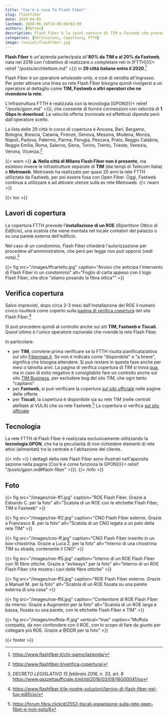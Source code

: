 ```yaml
---
title: "Cos'è e cosa fa Flash Fiber"
slug: flashfiber
date: 2019-04-05
lastmod: 2020-06-16T18:00:00+02:00
authors: [Matteo]
description: Flash Fiber è la joint venture di TIM e Fastweb che prevede la copertura in fibra ottica di 29 grandi città italiane entro il 2020.
categories: [Definizioni, Copertura, FTTH]
image: /social/flashfiber.jpg
---
```


**Flash Fiber** è un'azienda partecipata all'**80% da TIM e al 20% da Fastweb**, nata nel 2016 con l'obiettivo di realizzare o completare reti in [FTTH]({{< relref "/posts/architetture.md" >}}) in **29 città italiane entro il 2020**.[^ff1]

Flash Fiber è un operatore *wholesale-only*, e cioè di vendita all'ingrosso. Per poter attivare una linea su rete Flash Fiber bisogna quindi rivolgersi a un operatore al dettaglio come **TIM, Fastweb o altri operatori che ne rivendono la rete**.

L'infrastruttura FTTH è realizzata con la tecnologia [GPON]({{< relref "/posts/gpon.md" >}}), che consente di fornire connessioni con velocità di **1 Gbps in download**. La velocità offerta (nominale ed effettiva) dipende però dall'operatore scelto.

La lista delle 29 città in corso di copertura è Ancona, Bari, Bergamo, Bologna, Brescia, Catania, Firenze, Genova, Messina, Modena, Monza, Napoli, Padova, Palermo, Parma, Perugia, Pescara, Prato, Reggio Calabria, Reggio Emilia, Roma, Salerno, Siena, Torino, Trento, Trieste, Venezia, Verona, Vicenza.[^ff3]

{{< warn >}}
⚠ **Nella città di Milano Flash Fiber non è presente**, ma esistono invece le infrastrutture separate di **TIM** (dai tempi di Telecom Italia) e **Metroweb**. Metroweb ha realizzato per quasi 20 anni la rete FTTH utilizzata da Fastweb, per poi essere fusa con Open Fiber. Oggi, Fastweb continua a utilizzare e ad attivare utenze sulla ex rete Metroweb.
{{< /warn >}}

{{< toc >}}

## Lavori di copertura

La copertura FTTH prevede l'**installazione di un ROE** (_Ripartitore Ottico di Edificio_), una scatola che viene montata nel locale contatori del palazzo o su una parete esterna dell'edificio.

Nel caso di un condominio, Flash Fiber chiederà l'autorizzazione per procedere all'amministratore, che però per legge non può opporsi (vedi nota).[^legge]

{{< fig src="/images/ffcartello.jpg" caption="Avviso che anticipa l'intervento di Flash Fiber in un condominio" alt="Foglio di carta appeso con il logo Flash Fiber, che dice \"stiamo posando la fibra ottica\"" >}}

## Verifica copertura

Salvo imprevisti, dopo circa 2-3 mesi dall'installazione del ROE il numero civico risulterà come coperto sulla [pagina di verifica copertura](https://www.flashfiber.it/copertura/) del sito Flash Fiber.[^ff4]

Si può procedere quindi al controllo anche sui siti **TIM, Fastweb e Tiscali**. Quest'ultimo è l'unico operatore nazionale che rivende la rete Flash Fiber.

In particolare:

- per **TIM**, conviene prima verificare se la FTTH risulta pianificata/attiva sul sito [Fibermap.it](https://fibermap.it). Se non è indicata come "disponibile" o "a breve", significa che bisogna attendere. Si può restare in questa fase anche per mesi o talvolta anni. La pagina di verifica copertura di TIM si trova [qua](https://www.tim.it/verifica-copertura), ma in caso di esito negativo è consigliabile fare un controllo anche sul sito [TIM Business](https://timbusiness.it/), per escludere bug del sito TIM, che ogni tanto "capitano"
- per **Fastweb**, si può verificare la copertura [sul sito ufficiale](https://www.fastweb.it/) nelle pagine delle offerte
- per **Tiscali**, la copertura è disponibile sia su rete TIM (nelle centrali abilitate al VULA) che su rete Fastweb.[^forum] La copertura si verifica [sul sito ufficiale](https://casa.tiscali.it/)

## Tecnologia

La rete FTTH di Flash Fiber è realizzata esclusivamente utilizzando la **tecnologia GPON**, che ha la peculiarità di non richiedere elementi di rete attivi (alimentati) tra la centrale e l'abitazione del cliente.

{{< info >}}
I dettagli della rete Flash Fiber sono illustrati nell'apposita sezione nella pagina [Cos'è e come funziona la GPON]({{< relref "/posts/gpon.md#flash-fiber" >}}).
{{< /info >}}

## Foto

{{< fig src="/images/roe-ff1.jpg" caption="ROE Flash Fiber. Grazie a Edoardo C. per la foto" alt="Scatola di un ROE con le etichette Flash Fiber, TIM e Fastweb" >}}

{{< fig src="/images/roe-ff2.jpg" caption="CNO Flash Fiber esterno. Grazie a Francesco B. per la foto" alt="Scatola di un CNO legata a un palo della rete TIM" >}}

{{< fig src="/images/cno-ff.jpg" caption="CNO Flash Fiber inserito in un box-chiostrina. Grazie a Luca Z. per la foto" alt="Interno di una chiostrina TIM su strada, contenente il CNO" >}}

{{< fig src="/images/roe-ff5.jpg" caption="Interno di un ROE Flash Fiber con 16 fibre ottiche. Grazie a \"evilways\" per la foto" alt="Interno di un ROE Flash Fiber che mostra i cavi delle fibre ottiche" >}}

{{< fig src="/images/roe-ff3.jpg" caption="ROE Flash Fiber esterno. Grazie a Manuel M. per la foto" alt="Scatola di un ROE fissata su una parete esterna di una casa" >}}

{{< fig src="/images/roe-ff4.jpg" caption="Contenitore di ROE Flash Fiber da interno. Grazie a Augmentin per la foto" alt="Scatola di un ROE larga e bassa, fissata su una parete, con le etichette Flash Fiber e TIM" >}}

{{< fig src="/images/muffola-ff.jpg" vertical="true" caption="Muffola compatta, da non confondere con il ROE, con lo scopo di fare da giunto per collegare più ROE. Grazie a @DDR per la foto" >}}

[^ff1]: https://www.flashfiber.it/chi-siamo/lazienda/
[^ff3]: https://www.flashfiber.it/verifica-copertura/
[^ff4]: https://www.flashfiber.it/le-nostre-soluzioni/larrivo-di-flash-fiber-nel-tuo-edificio/
[^legge]: *DECRETO LEGISLATIVO 15 febbraio 2016, n. 33*, art. 8 https://www.gazzettaufficiale.it/eli/id/2016/03/09/16G00041/sg
[^forum]: https://forum.fibra.click/d/2552-tiscali-espansione-sulla-rete-open-fiber-e-non-solo/6

{{< footer >}}
